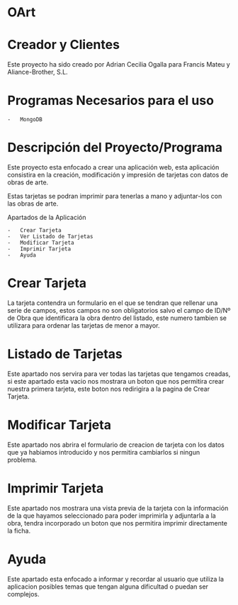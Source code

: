 # OArt


# Creador y Clientes
Este proyecto ha sido creado por Adrian Cecilia Ogalla para Francis Mateu y Aliance-Brother, S.L.

# Programas Necesarios para el uso

    -   MongoDB


# Descripción del Proyecto/Programa

Este proyecto esta enfocado a crear una aplicación web, esta aplicación consistira en la creación, modificación y impresión de tarjetas con datos de obras de arte.

Estas tarjetas se podran imprimir para tenerlas a mano y adjuntar-los con las obras de arte.


Apartados de la Aplicación

    -   Crear Tarjeta
    -   Ver Listado de Tarjetas
    -   Modificar Tarjeta
    -   Imprimir Tarjeta
    -   Ayuda


#  Crear Tarjeta

La tarjeta contendra un formulario en el que se tendran que rellenar una serie de campos, estos campos no son obligatorios salvo el campo de ID/Nº de Obra que identificara la obra dentro del listado, este numero tambien se utilizara para ordenar las tarjetas de menor a mayor.


# Listado de Tarjetas

Este apartado nos servira para ver todas las tarjetas que tengamos creadas, si este apartado esta vacio nos mostrara un boton que nos permitira crear nuestra primera tarjeta, este boton nos redirigira a la pagina de Crear Tarjeta.


# Modificar Tarjeta

Este apartado nos abrira el formulario de creacion de tarjeta con los datos que ya habiamos introducido y nos permitira cambiarlos si ningun problema.


# Imprimir Tarjeta

Este apartado nos mostrara una vista previa de la tarjeta con la información de la que hayamos seleccionado para poder imprimirla y adjuntarla a la obra, tendra incorporado un boton que nos permitira imprimir directamente la ficha.


# Ayuda

Este apartado esta enfocado a informar y recordar al usuario que utiliza la aplicacion posibles temas que tengan alguna dificultad o puedan ser complejos.

